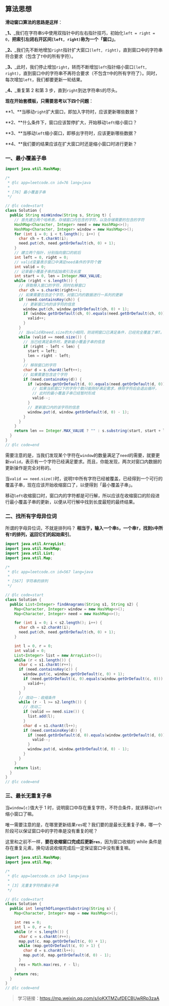 ## 算法思想

**滑动窗口算法的思路是这样**：

_**1、**_我们在字符串`S`中使用双指针中的左右指针技巧，初始化`left = right = 0`，**把索引左闭右开区间`[left, right)`称为一个「窗口」**。

_**2、**_我们先不断地增加`right`指针扩大窗口`[left, right)`，直到窗口中的字符串符合要求（包含了`T`中的所有字符）。

_**3、**_此时，我们停止增加`right`，转而不断增加`left`指针缩小窗口`[left, right)`，直到窗口中的字符串不再符合要求（不包含`T`中的所有字符了）。同时，每次增加`left`，我们都要更新一轮结果。

_**4、**_重复第 2 和第 3 步，直到`right`到达字符串`S`的尽头。

**现在开始套模板，只需要思考以下四个问题**：

**1、**当移动`right`扩大窗口，即加入字符时，应该更新哪些数据？

**2、**什么条件下，窗口应该暂停扩大，开始移动`left`缩小窗口？

**3、**当移动`left`缩小窗口，即移出字符时，应该更新哪些数据？

**4、**我们要的结果应该在扩大窗口时还是缩小窗口时进行更新？


### 一、最小覆盖子串

```java
import java.util.HashMap;

/*
 * @lc app=leetcode.cn id=76 lang=java
 *
 * [76] 最小覆盖子串
 */

// @lc code=start
class Solution {
  public String minWindow(String s, String t) {
    // 首先建立两个哈希表，存储窗口内包含的字符，以及存储需要的包含的字符
    HashMap<Character, Integer> need = new HashMap<>();
    HashMap<Character, Integer> window = new HashMap<>();
    for (int i = 0; i < t.length(); i++) {
      char ch = t.charAt(i);
      need.put(ch, need.getOrDefault(ch, 0) + 1);
    }
    // 建立两个指针，分别指向窗口的前后
    int left = 0, right = 0;
    // valid变量表示窗口中满足need条件的字符个数
    int valid = 0;
    // 记录最小覆盖子串的起始索引及长度
    int start = 0, len = Integer.MAX_VALUE;
    while (right < s.length()) {
      // 获取移入窗口的字符，同时右移窗口
      char ch = s.charAt(right++);
      // 如果需要包含这个字符，对窗口内的数据进行一系列的更新
      if (need.containsKey(ch)) {
        // 更新窗口内的该字符的信息
        window.put(ch, window.getOrDefault(ch, 0) + 1);
        if (window.getOrDefault(ch, 0).equals(need.getOrDefault(ch, 0))) {
          valid++;
        }
      }
      // 当valid和need.size的大小相同，则说明窗口已满足条件，已经完全覆盖了串T。
      while (valid == need.size()) {
        // 当已经满足条件时，更新最小覆盖子串的信息
        if (right - left < len) {
          start = left;
          len = right - left;
        }
        // 移除窗口的字符
        char d = s.charAt(left++);
        // 如果需要包含这个字符
        if (need.containsKey(d)) {
          if (window.getOrDefault(d, 0).equals(need.getOrDefault(d, 0))) {
            // 如果当前窗口下的字符个数只能刚好满足需求，移除字符后会退出循环，
            // 此时的最小覆盖子串已经暂时形成
            valid--;
          }
          // 更新窗口内的该字符的信息
          window.put(d, window.getOrDefault(d, 0) - 1);
        }
      }
    }
    return len == Integer.MAX_VALUE ? "" : s.substring(start, start + len);
  }
}
// @lc code=end
```

需要注意的是，当我们发现某个字符在`window`的数量满足了`need`的需要，就要更新`valid`，表示有一个字符已经满足要求。而且，你能发现，两次对窗口内数据的更新操作是完全对称的。

当`valid == need.size()`时，说明`T`中所有字符已经被覆盖，已经得到一个可行的覆盖子串，现在应该开始收缩窗口了，以便得到「最小覆盖子串」。

移动`left`收缩窗口时，窗口内的字符都是可行解，所以应该在收缩窗口的阶段进行最小覆盖子串的更新，以便从可行解中找到长度最短的最终结果。

### 二、找所有字母异位词

所谓的字母异位词，不就是排列吗？
**相当于，输入一个串`S`，一个串`T`，找到`S`中所有`T`的排列，返回它们的起始索引**。

```java
import java.util.ArrayList;
import java.util.HashMap;
import java.util.List;
import java.util.Map;

/*
 * @lc app=leetcode.cn id=567 lang=java
 *
 * [567] 字符串的排列
 */

// @lc code=start
class Solution {
  public List<Integer> findAnagrams(String s1, String s2) {
    Map<Character, Integer> window = new HashMap<>();
    Map<Character, Integer> need = new HashMap<>();

    for (int i = 0; i < s2.length(); i++) {
      char ch = s2.charAt(i);
      need.put(ch, need.getOrDefault(ch, 0) + 1);
    }

    int l = 0, r = 0;
    int valid = 0;
    List<Integer> list = new ArrayList<>();
    while (r < s1.length()) {
      char c = s1.charAt(r++);
      if (need.containsKey(c)) {
        window.put(c, window.getOrDefault(c, 0) + 1);
        if (need.getOrDefault(c, 0).equals(window.getOrDefault(c, 0))) {
          valid++;
        }
      }
      // 改动一：收缩条件
      while (r - l >= s2.length()) {
		// 改动二
        if (valid == need.size()) {
          list.add(l);
        }
        char d = s1.charAt(l++);
        if (need.containsKey(d)) {
          if (need.getOrDefault(d, 0).equals(window.getOrDefault(d, 0))) {
            valid--;
          }
          window.put(d, window.getOrDefault(d, 0) - 1);
        }
      }
    }
    return list;
  }
}
// @lc code=end

```

### 三、最长无重复子串
当`window[c]`值大于 1 时，说明窗口中存在重复字符，不符合条件，就该移动`left`缩小窗口了嘛。

唯一需要注意的是，在哪里更新结果`res`呢？我们要的是最长无重复子串，哪一个阶段可以保证窗口中的字符串是没有重复的呢？

这里和之前不一样，**要在收缩窗口完成后更新`res`**，因为窗口收缩的 while 条件是存在重复元素，换句话说收缩完成后一定保证窗口中没有重复嘛。

```java
import java.util.HashMap;
import java.util.Map;

/*
 * @lc app=leetcode.cn id=3 lang=java
 *
 * [3] 无重复字符的最长子串
 */

// @lc code=start
class Solution {
  public int lengthOfLongestSubstring(String s) {
    Map<Character, Integer> map = new HashMap<>();

    int res = 0;
    int l = 0, r = 0;
    while (r < s.length()) {
      char c = s.charAt(r++);
      map.put(c, map.getOrDefault(c, 0) + 1);
      while (map.getOrDefault(c, 0) > 1) {
        char d = s.charAt(l++);
        map.put(d, map.getOrDefault(d, 0) - 1);
      }
      res = Math.max(res, r - l);
    }
    return res;
  }
}
// @lc code=end
```

> 学习链接：https://mp.weixin.qq.com/s/ioKXTMZufDECBUwRRp3zaA
